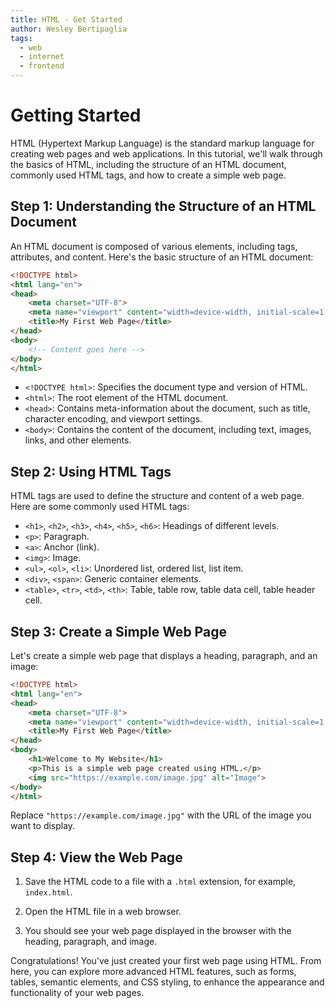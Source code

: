 ```yaml
---
title: HTML - Get Started
author: Wesley Bertipaglia
tags:
  - web
  - internet
  - frontend
---
```

# Getting Started

HTML (Hypertext Markup Language) is the standard markup language for creating web pages and web applications. In this tutorial, we'll walk through the basics of HTML, including the structure of an HTML document, commonly used HTML tags, and how to create a simple web page.

## Step 1: Understanding the Structure of an HTML Document

An HTML document is composed of various elements, including tags, attributes, and content. Here's the basic structure of an HTML document:

```html
<!DOCTYPE html>
<html lang="en">
<head>
    <meta charset="UTF-8">
    <meta name="viewport" content="width=device-width, initial-scale=1.0">
    <title>My First Web Page</title>
</head>
<body>
    <!-- Content goes here -->
</body>
</html>
```

- `<!DOCTYPE html>`: Specifies the document type and version of HTML.
- `<html>`: The root element of the HTML document.
- `<head>`: Contains meta-information about the document, such as title, character encoding, and viewport settings.
- `<body>`: Contains the content of the document, including text, images, links, and other elements.

## Step 2: Using HTML Tags

HTML tags are used to define the structure and content of a web page. Here are some commonly used HTML tags:

- `<h1>`, `<h2>`, `<h3>`, `<h4>`, `<h5>`, `<h6>`: Headings of different levels.
- `<p>`: Paragraph.
- `<a>`: Anchor (link).
- `<img>`: Image.
- `<ul>`, `<ol>`, `<li>`: Unordered list, ordered list, list item.
- `<div>`, `<span>`: Generic container elements.
- `<table>`, `<tr>`, `<td>`, `<th>`: Table, table row, table data cell, table header cell.

## Step 3: Create a Simple Web Page

Let's create a simple web page that displays a heading, paragraph, and an image:

```html
<!DOCTYPE html>
<html lang="en">
<head>
    <meta charset="UTF-8">
    <meta name="viewport" content="width=device-width, initial-scale=1.0">
    <title>My First Web Page</title>
</head>
<body>
    <h1>Welcome to My Website</h1>
    <p>This is a simple web page created using HTML.</p>
    <img src="https://example.com/image.jpg" alt="Image">
</body>
</html>
```

Replace `"https://example.com/image.jpg"` with the URL of the image you want to display.

## Step 4: View the Web Page

1. Save the HTML code to a file with a `.html` extension, for example, `index.html`.
    
2. Open the HTML file in a web browser.
    
3. You should see your web page displayed in the browser with the heading, paragraph, and image.
    

Congratulations! You've just created your first web page using HTML. From here, you can explore more advanced HTML features, such as forms, tables, semantic elements, and CSS styling, to enhance the appearance and functionality of your web pages.